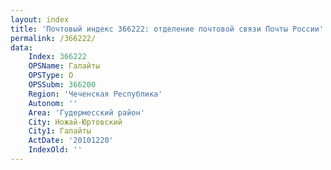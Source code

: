 ```yaml
---
layout: index
title: 'Почтовый индекс 366222: отделение почтовой связи Почты России'
permalink: /366222/
data:
    Index: 366222
    OPSName: Галайты
    OPSType: О
    OPSSubm: 366200
    Region: 'Чеченская Республика'
    Autonom: ''
    Area: 'Гудермесский район'
    City: Ножай-Юртовский
    City1: Галайты
    ActDate: '20101220'
    IndexOld: ''
---
```

